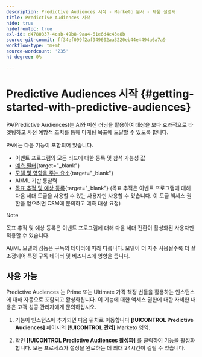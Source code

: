 ```yaml
---
description: Predictive Audiences 시작 - Marketo 문서 - 제품 설명서
title: Predictive Audiences 시작
hide: true
hidefromtoc: true
exl-id: d4780837-4cab-49b8-9aa4-61e6d4c43e8b
source-git-commit: ff34ef099f2af949602aa3220eb44e4494a6a7a9
workflow-type: tm+mt
source-wordcount: '235'
ht-degree: 0%

---
```


# Predictive Audiences 시작 {#getting-started-with-predictive-audiences}

PA(Predictive Audiences)는 AI와 머신 러닝을 활용하여 대상을 보다 효과적으로 타겟팅하고 사전 예방적 조치를 통해 마케팅 목표에 도달할 수 있도록 합니다.

PA에는 다음 기능이 포함되어 있습니다.

* 이벤트 프로그램의 모든 리드에 대한 등록 및 참석 가능성 값
* [예측 필터](/help/marketo/product-docs/core-marketo-concepts/predictive-audiences/predictive-filters.md){target=&quot;_blank&quot;}
* [모델 및 영향을 주는 요소](/help/marketo/product-docs/core-marketo-concepts/predictive-audiences/models-and-insights.md){target=&quot;_blank&quot;}
* AI/ML 기반 통찰력
* [목표 추적 및 예상 등록](/help/marketo/product-docs/core-marketo-concepts/predictive-audiences/understanding-goal-tracking-and-projected-registrations.md){target=&quot;_blank&quot;} (목표 추적은 이벤트 프로그램에 대해 다음 세대 토글을 사용할 수 있는 사용자만 사용할 수 있습니다. 이 토글 액세스 권한을 얻으려면 CSM에 문의하고 예측 대상 요청)

>[!NOTE]
>
>목표 추적 및 예상 등록은 이벤트 프로그램에 대해 다음 세대 전환이 활성화된 사용자만 적용할 수 있습니다.

AI/ML 모델의 성능은 구독의 데이터에 따라 다릅니다. 모델이 더 자주 사용될수록 더 잘 조정되어 특정 구독 데이터 및 비즈니스에 영향을 줍니다.

## 사용 가능

Predictive Audiences 는 Prime 또는 Ultimate 가격 책정 번들을 활용하는 인스턴스에 대해 자동으로 포함되고 활성화됩니다. 이 기능에 대한 액세스 권한에 대한 자세한 내용은 고객 성공 관리자에게 문의하십시오.

1. 기능이 인스턴스에 추가되면 다음 위치로 이동합니다 **[!UICONTROL Predictive Audiences]** 페이지의 **[!UICONTROL 관리]** Marketo 영역.

1. 확인 **[!UICONTROL Predictive Audiences 활성화]** 를 클릭하여 기능을 활성화합니다. 모든 프로세스가 설정을 완료하는 데 최대 24시간이 걸릴 수 있습니다.

